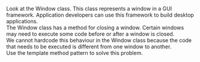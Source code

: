 Look at the Window class. This class represents a window in a GUI framework. Application developers can use this framework to build desktop applications.  
The Window class has a method for closing a window. Certain windows may need to execute some code before or after a window is closed.  
We cannot hardcode this behaviour in the Window class because the code that needs to be executed is different from one window to another.  
Use the template method pattern to solve this problem.  